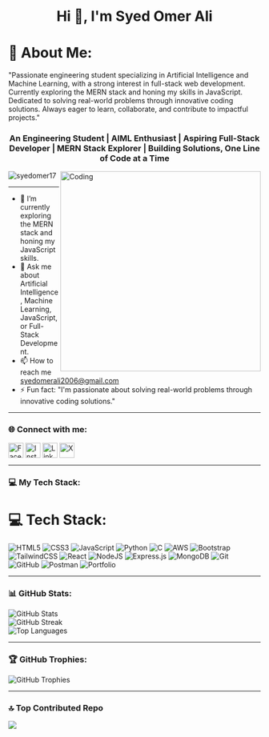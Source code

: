 <h1 align="center">Hi 👋, I'm Syed Omer Ali</h1>

# 💫 About Me:
"Passionate engineering student specializing in Artificial Intelligence and Machine Learning, with a strong interest in full-stack web development. Currently exploring the MERN stack and honing my skills in JavaScript. Dedicated to solving real-world problems through innovative coding solutions. Always eager to learn, collaborate, and contribute to impactful projects."

<h3 align="center">An Engineering Student | AIML Enthusiast | Aspiring Full-Stack Developer | MERN Stack Explorer | Building Solutions, One Line of Code at a Time</h3>

<img align="right" alt="Coding" width="400" src="https://user-images.githubusercontent.com/74038190/229223263-cf2e4b07-2615-4f87-9c38-e37600f8381a.gif">


<p align="left"> <img src="https://komarev.com/ghpvc/?username=syedomer17&label=Profile%20views&color=0e75b6&style=flat" alt="syedomer17" /> </p>

<!-- Introduction -->
<hr />

- 🌱 I’m currently exploring the MERN stack and honing my JavaScript skills.
- 💬 Ask me about Artificial Intelligence, Machine Learning, JavaScript, or Full-Stack Development.
- 📫 How to reach me syedomerali2006@gmail.com
- ⚡ Fun fact: "I'm passionate about solving real-world problems through innovative coding solutions."

<hr />

<h3 align="left">🌐 Connect with me:</h3>
<p align="left">
<a href="https://www.facebook.com/share/15dm4xpa4T/" target="blank"><img align="center" src="https://img.shields.io/badge/Facebook-%231877F2.svg?logo=Facebook&logoColor=white" alt="Facebook" height="30" /></a>
<a href="https://www.instagram.com/syedomer934/profilecard/?igsh=bGxqaGcxOXZ1NXg2" target="blank"><img align="center" src="https://img.shields.io/badge/Instagram-%23E4405F.svg?logo=Instagram&logoColor=white" alt="Instagram" height="30" /></a>
<a href="https://www.linkedin.com/in/syed-omer-ali-b73501324?utm_source=share&utm_campaign=share_via&utm_content=profile&utm_medium=android_app" target="blank"><img align="center" src="https://img.shields.io/badge/LinkedIn-%230077B5.svg?logo=linkedin&logoColor=white" alt="LinkedIn" height="30" /></a>
<a href=" https://x.com/SyedOmerAl20006?t=mcM8qMa9wFGc_qzdkBBLGw&s=08 " target="blank"><img align="center" src="https://img.shields.io/badge/X-black.svg?logo=X&logoColor=white" alt="X" height="30" /></a>
</p>

<hr />

<h3 align="left">💻 My Tech Stack:</h3>

# 💻 Tech Stack:
![HTML5](https://img.shields.io/badge/html5-%23E34F26.svg?style=for-the-badge&logo=html5&logoColor=white) ![CSS3](https://img.shields.io/badge/css3-%231572B6.svg?style=for-the-badge&logo=css3&logoColor=white) ![JavaScript](https://img.shields.io/badge/javascript-%23323330.svg?style=for-the-badge&logo=javascript&logoColor=%23F7DF1E) ![Python](https://img.shields.io/badge/python-3670A0?style=for-the-badge&logo=python&logoColor=ffdd54) ![C](https://img.shields.io/badge/c-%2300599C.svg?style=for-the-badge&logo=c&logoColor=white) ![AWS](https://img.shields.io/badge/AWS-%23FF9900.svg?style=for-the-badge&logo=amazon-aws&logoColor=white) ![Bootstrap](https://img.shields.io/badge/bootstrap-%238511FA.svg?style=for-the-badge&logo=bootstrap&logoColor=white) ![TailwindCSS](https://img.shields.io/badge/tailwindcss-%2338B2AC.svg?style=for-the-badge&logo=tailwind-css&logoColor=white) ![React](https://img.shields.io/badge/react-%2320232a.svg?style=for-the-badge&logo=react&logoColor=%2361DAFB) ![NodeJS](https://img.shields.io/badge/node.js-6DA55F?style=for-the-badge&logo=node.js&logoColor=white) ![Express.js](https://img.shields.io/badge/express.js-%23404d59.svg?style=for-the-badge&logo=express&logoColor=%2361DAFB) ![MongoDB](https://img.shields.io/badge/MongoDB-%234ea94b.svg?style=for-the-badge&logo=mongodb&logoColor=white) ![Git](https://img.shields.io/badge/git-%23F05033.svg?style=for-the-badge&logo=git&logoColor=white) ![GitHub](https://img.shields.io/badge/github-%23121011.svg?style=for-the-badge&logo=github&logoColor=white) ![Postman](https://img.shields.io/badge/Postman-FF6C37?style=for-the-badge&logo=postman&logoColor=white) ![Portfolio](https://img.shields.io/badge/Portfolio-%23000000.svg?style=for-the-badge&logo=firefox&logoColor=#FF7139)

<hr />

<h3 align="left">📊 GitHub Stats:</h3>
<p align="left">
<img src="https://github-readme-stats.vercel.app/api?username=syedomer17&theme=radical&hide_border=true&include_all_commits=false&count_private=false" alt="GitHub Stats"><br>
<img src="https://github-readme-streak-stats.herokuapp.com/?user=syedomer17&theme=radical&hide_border=true" alt="GitHub Streak"><br>
<img src="https://github-readme-stats.vercel.app/api/top-langs/?username=syedomer17&theme=radical&hide_border=true&include_all_commits=false&count_private=false&layout=compact" alt="Top Languages">
</p>

<hr />

<h3 align="left">🏆 GitHub Trophies:</h3>
<p align="left">
<img src="https://github-profile-trophy.vercel.app/?username=syedomer17&theme=radical&no-frame=false&no-bg=true&margin-w=4" alt="GitHub Trophies">
</p>

<hr />

### 🔝 Top Contributed Repo
![](https://github-contributor-stats.vercel.app/api?username=syedomer17&limit=5&theme=radical&combine_all_yearly_contributions=true)
